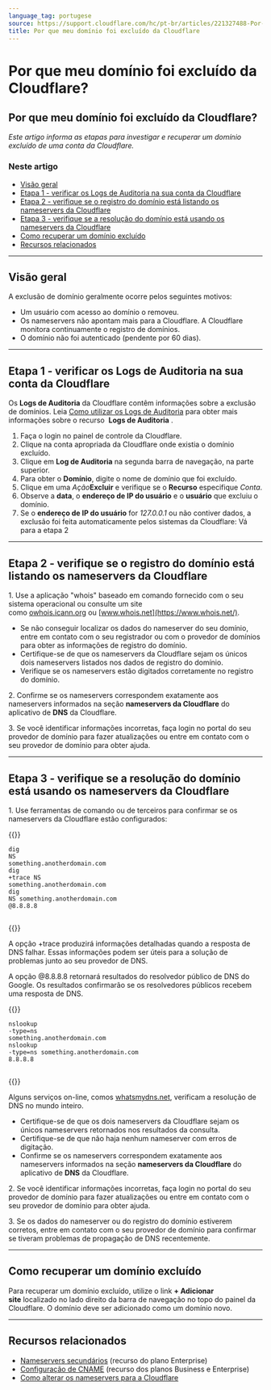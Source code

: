 ```yaml
---
language_tag: portugese
source: https://support.cloudflare.com/hc/pt-br/articles/221327488-Por-que-meu-dom%C3%ADnio-foi-exclu%C3%ADdo-da-Cloudflare-
title: Por que meu domínio foi excluído da Cloudflare
---
```


# Por que meu domínio foi excluído da Cloudflare?

## Por que meu domínio foi excluído da Cloudflare?

_Este artigo informa as etapas para investigar e recuperar um domínio excluído de uma conta da Cloudflare._

### Neste artigo

-   [Visão geral](https://support.cloudflare.com/hc/pt-br/articles/221327488-Por-que-meu-dom%C3%ADnio-foi-exclu%C3%ADdo-da-Cloudflare-#h_71645430211540423470679)
-   [Etapa 1 - verificar os Logs de Auditoria na sua conta da Cloudflare](https://support.cloudflare.com/hc/pt-br/articles/221327488-Por-que-meu-dom%C3%ADnio-foi-exclu%C3%ADdo-da-Cloudflare-#h_75178970471540423485029)
-   [Etapa 2 - verifique se o registro do domínio está listando os nameservers da Cloudflare](https://support.cloudflare.com/hc/pt-br/articles/221327488-Por-que-meu-dom%C3%ADnio-foi-exclu%C3%ADdo-da-Cloudflare-#h_84363930121540423493275)
-   [Etapa 3 - verifique se a resolução do domínio está usando os nameservers da Cloudflare](https://support.cloudflare.com/hc/pt-br/articles/221327488-Por-que-meu-dom%C3%ADnio-foi-exclu%C3%ADdo-da-Cloudflare-#h_670950877161540423505236)
-   [Como recuperar um domínio excluído](https://support.cloudflare.com/hc/pt-br/articles/221327488-Por-que-meu-dom%C3%ADnio-foi-exclu%C3%ADdo-da-Cloudflare-#h_88537939911540919764865)
-   [Recursos relacionados](https://support.cloudflare.com/hc/pt-br/articles/221327488-Por-que-meu-dom%C3%ADnio-foi-exclu%C3%ADdo-da-Cloudflare-#h_186867048201540423513703)

___

## Visão geral

A exclusão de domínio geralmente ocorre pelos seguintes motivos:

-   Um usuário com acesso ao domínio o removeu.
-   Os nameservers não apontam mais para a Cloudflare. A Cloudflare monitora continuamente o registro de domínios.
-   O domínio não foi autenticado (pendente por 60 dias).

___

## Etapa 1 - verificar os Logs de Auditoria na sua conta da Cloudflare

Os **Logs de Auditoria** da Cloudflare contêm informações sobre a exclusão  de domínios. Leia [Como utilizar os Logs de Auditoria](https://support.cloudflare.com/hc/en-us/articles/115002833612-How-do-I-use-Audit-Logs-) para obter mais informações sobre o recurso  **Logs de Auditoria** .

1.  Faça o login no painel de controle da Cloudflare.
2.  Clique na conta apropriada da Cloudflare onde existia o domínio excluído.
3.  Clique em **Log de Auditoria** na segunda barra de navegação, na parte superior.
4.  Para obter o **Domínio**, digite o nome de domínio que foi excluído.
5.  Clique em uma _Ação_**Excluir** e verifique se o **Recurso** especifique _Conta_.
6.  Observe a **data**, o **endereço de IP do usuário** e o **usuário** que excluiu o domínio.
7.  Se o **endereço de IP do usuário** for _127.0.0.1_ ou não contiver dados, a exclusão foi feita automaticamente pelos sistemas da Cloudflare: Vá para a etapa 2 

___

## Etapa 2 - verifique se o registro do domínio está listando os nameservers da Cloudflare

1\. Use a aplicação "whois" baseado em comando fornecido com o seu sistema operacional ou consulte um site como [owhois.icann.org](https://whois.icann.org/en) ou [www.whois.net](https://www.whois.net/).

-   Se não conseguir localizar os dados do nameserver do seu domínio, entre em contato com o seu registrador ou com o provedor de domínios para obter as informações de registro do domínio.
-   Certifique-se de que os nameservers da Cloudflare sejam os únicos dois nameservers listados nos dados de registro do domínio.
-   Verifique se os nameservers estão digitados corretamente no registro do domínio.

2\. Confirme se os nameservers correspondem exatamente aos nameservers informados na seção **nameservers da Cloudflare** do aplicativo de **DNS** da Cloudflare.

3\. Se você identificar informações incorretas, faça login no portal do seu provedor de domínio para fazer atualizações ou entre em contato com o seu provedor de domínio para obter ajuda.

___

## Etapa 3 - verifique se a resolução do domínio está usando os nameservers da Cloudflare

1\. Use ferramentas de comando ou de terceiros para confirmar se os nameservers da Cloudflare estão configurados:


{{<raw>}}<pre class="CodeBlock CodeBlock-with-rows CodeBlock-scrolls-horizontally CodeBlock-is-light-in-light-theme CodeBlock--language-txt" language="txt"><code><span class="CodeBlock--rows"><span class="CodeBlock--rows-content"><span class="CodeBlock--row"><span class="CodeBlock--row-indicator"></span><div class="CodeBlock--row-content"><span class="CodeBlock--token-plain">dig NS something.anotherdomain.com</span></div></span><span class="CodeBlock--row"><span class="CodeBlock--row-indicator"></span><div class="CodeBlock--row-content"><span class="CodeBlock--token-plain">dig +trace NS something.anotherdomain.com</span></div></span><span class="CodeBlock--row"><span class="CodeBlock--row-indicator"></span><div class="CodeBlock--row-content"><span class="CodeBlock--token-plain">dig NS something.anotherdomain.com @8.8.8.8</span></div></span><span class="CodeBlock--row"><span class="CodeBlock--row-indicator"></span><div class="CodeBlock--row-content"><span class="CodeBlock--token-plain">
</span></div></span></span></span></code></pre>{{</raw>}}

A opção +trace produzirá informações detalhadas quando a resposta de DNS falhar. Essas informações podem ser úteis para a solução de problemas junto ao seu provedor de DNS.

A opção @8.8.8.8 retornará resultados do resolvedor público de DNS do Google. Os resultados confirmarão se os resolvedores públicos recebem uma resposta de DNS.


{{<raw>}}<pre class="CodeBlock CodeBlock-with-rows CodeBlock-scrolls-horizontally CodeBlock-is-light-in-light-theme CodeBlock--language-txt" language="txt"><code><span class="CodeBlock--rows"><span class="CodeBlock--rows-content"><span class="CodeBlock--row"><span class="CodeBlock--row-indicator"></span><div class="CodeBlock--row-content"><span class="CodeBlock--token-plain">nslookup -type=ns something.anotherdomain.com</span></div></span><span class="CodeBlock--row"><span class="CodeBlock--row-indicator"></span><div class="CodeBlock--row-content"><span class="CodeBlock--token-plain">nslookup -type=ns something.anotherdomain.com 8.8.8.8</span></div></span><span class="CodeBlock--row"><span class="CodeBlock--row-indicator"></span><div class="CodeBlock--row-content"><span class="CodeBlock--token-plain">
</span></div></span></span></span></code></pre>{{</raw>}}

Alguns serviços on-line, comos [whatsmydns.net](https://www.whatsmydns.net/), verificam a resolução de DNS no mundo inteiro.  

-   Certifique-se de que os dois nameservers da Cloudflare sejam os únicos nameservers retornados nos resultados da consulta.
-   Certifique-se de que não haja nenhum nameserver com erros de digitação.
-   Confirme se os nameservers correspondem exatamente aos nameservers informados na seção **nameservers da Cloudflare** do aplicativo de **DNS** da Cloudflare.

2\. Se você identificar informações incorretas, faça login no portal do seu provedor de domínio para fazer atualizações ou entre em contato com o seu provedor de domínio para obter ajuda.

3\. Se os dados do nameserver ou do registro do domínio estiverem corretos, entre em contato com o seu provedor de domínio para confirmar se tiveram problemas de propagação de DNS recentemente.

___

## Como recuperar um domínio excluído

Para recuperar um domínio excluído, utilize o link **\+ Adicionar site** localizado no lado direito da barra de navegação no topo do painel da Cloudflare. O domínio deve ser adicionado como um domínio novo.

___

## Recursos relacionados

-   [Nameservers secundários](https://support.cloudflare.com/hc/en-us/articles/360001356152-How-do-I-setup-and-manage-Secondary-DNS-) (recurso do plano Enterprise)
-   [Configuração de CNAME](https://developers.cloudflare.com/dns/zone-setups/partial-setup) (recurso dos planos Business e Enterprise)
-   [Como alterar os nameservers para a Cloudflare](https://developers.cloudflare.com/dns/zone-setups/full-setup/setup)
